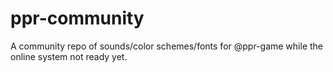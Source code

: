 # ppr-community
A community repo of sounds/color schemes/fonts for @ppr-game while the online system not ready yet.
